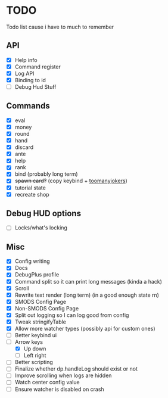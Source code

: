 # TODO
Todo list cause i have to much to remember

## API
- [x] Help info
- [x] Command register
- [x] Log API
- [x] Binding to id
- [ ] Debug Hud Stuff

## Commands
- [x] eval
- [x] money
- [x] round
- [x] hand
- [x] discard
- [X] ante
- [x] help
- [x] rank
- [x] bind (probably long term)
- [x] ~~spawn card?~~ (copy keybind + [toomanyjokers](https://github.com/cg-223/toomanyjokers))
- [x] tutorial state
- [x] recreate shop

## Debug HUD options
- [ ] Locks/what's locking

## Misc
- [x] Config writing
- [x] Docs
- [x] DebugPlus profile
- [x] Command split so it can print long messages (kinda a hack)
- [x] Scroll
- [x] Rewrite text render (long term) (in a good enough state rn)
- [x] SMODS Config Page
- [x] Non-SMODS Config Page
- [x] Split out logging so I can log good from config
- [x] Tweak stringifyTable
- [x] Allow more watcher types (possibly api for custom ones)
- [ ] Better keybind ui
- [ ] Arrow keys
    - [x] Up down
    - [ ] Left right
- [ ] Better scripting  
- [ ] Finalize whether dp.handleLog should exist or not
- [ ] Improve scrolling when logs are hidden
- [ ] Watch center config value
- [ ] Ensure watcher is disabled on crash
